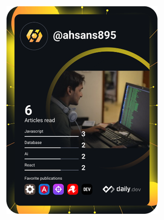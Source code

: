 <a href="https://app.daily.dev/ahsans895"><img src="https://github.com/ahsans895/ahsans895/blob/master/devcard.svg" width="400" alt="Ahsan Sheikh's Dev Card"/></a>
